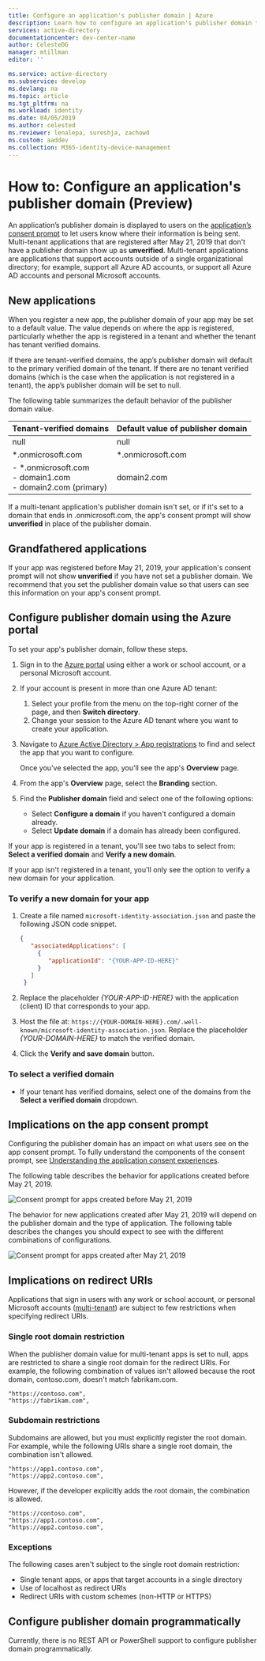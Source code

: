 ```yaml
---
title: Configure an application's publisher domain | Azure
description: Learn how to configure an application's publisher domain to let users know where their information is being sent.
services: active-directory
documentationcenter: dev-center-name
author: CelesteDG
manager: mtillman
editor: ''

ms.service: active-directory
ms.subservice: develop
ms.devlang: na
ms.topic: article
ms.tgt_pltfrm: na
ms.workload: identity
ms.date: 04/05/2019
ms.author: celested
ms.reviewer: lenalepa, sureshja, zachowd
ms.custom: aaddev
ms.collection: M365-identity-device-management
---
```


# How to: Configure an application's publisher domain (Preview)

An application’s publisher domain is displayed to users on the [application’s consent prompt](application-consent-experience.md) to let users know where their information is being sent. Multi-tenant applications that are registered after May 21, 2019 that don't have a publisher domain show up as **unverified**. Multi-tenant applications are applications that support accounts outside of a single organizational directory; for example, support all Azure AD accounts, or support all Azure AD accounts and personal Microsoft accounts.

## New applications

When you register a new app, the publisher domain of your app may be set to a default value. The value depends on where the app is registered, particularly whether the app is registered in a tenant and whether the tenant has tenant verified domains.

If there are tenant-verified domains, the app’s publisher domain will default to the primary verified domain of the tenant. If there are no tenant verified domains (which is the case when the application is not registered in a tenant), the app’s publisher domain will be set to null.

The following table summarizes the default behavior of the publisher domain value.  

| Tenant-verified domains | Default value of publisher domain |
|-------------------------|----------------------------|
| null | null |
| *.onmicrosoft.com | *.onmicrosoft.com |
| - *.onmicrosoft.com<br/>- domain1.com<br/>- domain2.com (primary) | domain2.com |

If a multi-tenant application's publisher domain isn't set, or if it's set to a domain that ends in .onmicrosoft.com, the app's consent prompt will show **unverified** in place of the publisher domain.

## Grandfathered applications

If your app was registered before May 21, 2019, your application's consent prompt will not show **unverified** if you have not set a publisher domain. We recommend that you set the publisher domain value so that users can see this information on your app's consent prompt.

## Configure publisher domain using the Azure portal

To set your app's publisher domain, follow these steps.

1. Sign in to the [Azure portal](https://portal.azure.com) using either a work or school account, or a personal Microsoft account.

1. If your account is present in more than one Azure AD tenant:
   1. Select your profile from the menu on the top-right corner of the page, and then **Switch directory**.
   1. Change your session to the Azure AD tenant where you want to create your application.

1. Navigate to [Azure Active Directory > App registrations](https://go.microsoft.com/fwlink/?linkid=2083908) to find and select the app that you want to configure.

   Once you've selected the app, you'll see the app's **Overview** page.

1. From the app's **Overview** page, select the **Branding** section.

1. Find the **Publisher domain** field and select one of the following options:

   - Select **Configure a domain** if you haven't configured a domain already.
   - Select **Update domain** if a domain has already been configured.

If your app is registered in a tenant, you'll see two tabs to select from: **Select a verified domain** and **Verify a new domain**.

If your app isn't registered in a tenant, you'll only see the option to verify a new domain for your application.

### To verify a new domain for your app

1. Create a file named `microsoft-identity-association.json` and paste the following JSON code snippet.

   ```json
   {
      "associatedApplications": [
        {
           "applicationId": "{YOUR-APP-ID-HERE}"
        }
      ]
    }
   ```

1. Replace the placeholder *{YOUR-APP-ID-HERE}* with the application (client) ID that corresponds to your app.

1. Host the file at: `https://{YOUR-DOMAIN-HERE}.com/.well-known/microsoft-identity-association.json`. Replace the placeholder *{YOUR-DOMAIN-HERE}* to match the verified domain.

1. Click the **Verify and save domain** button.

### To select a verified domain

- If your tenant has verified domains, select one of the domains from the **Select a verified domain** dropdown.

## Implications on the app consent prompt

Configuring the publisher domain has an impact on what users see on the app consent prompt. To fully understand the components of the consent prompt, see [Understanding the application consent experiences](application-consent-experience.md).

The following table describes the behavior for applications created before May 21, 2019.

![Consent prompt for apps created before May 21, 2019](./media/howto-configure-publisher-domain/old-app-behavior-table.png)

The behavior for new applications created after May 21, 2019 will depend on the publisher domain and the type of application. The following table describes the changes you should expect to see with the different combinations of configurations.

![Consent prompt for apps created after May 21, 2019](./media/howto-configure-publisher-domain/new-app-behavior-table.png)

## Implications on redirect URIs

Applications that sign in users with any work or school account, or personal Microsoft accounts ([multi-tenant](single-and-multi-tenant-apps.md)) are subject to few restrictions when specifying redirect URIs.

### Single root domain restriction

When the publisher domain value for multi-tenant apps is set to null, apps are restricted to share a single root domain for the redirect URIs. For example, the following combination of values isn't allowed because the root domain, contoso.com, doesn't match fabrikam.com.

```
"https://contoso.com",
"https://fabrikam.com",
```

### Subdomain restrictions

Subdomains are allowed, but you must explicitly register the root domain. For example, while the following URIs share a single root domain, the combination isn't allowed.

```
"https://app1.contoso.com",
"https://app2.contoso.com",
```

However, if the developer explicitly adds the root domain, the combination is allowed.

```
"https://contoso.com",
"https://app1.contoso.com",
"https://app2.contoso.com",
```

### Exceptions

The following cases aren't subject to the single root domain restriction:

- Single tenant apps, or apps that target accounts in a single directory
- Use of localhost as redirect URIs
- Redirect URIs with custom schemes (non-HTTP or HTTPS)

## Configure publisher domain programmatically

Currently, there is no REST API or PowerShell support to configure publisher domain programmatically.
